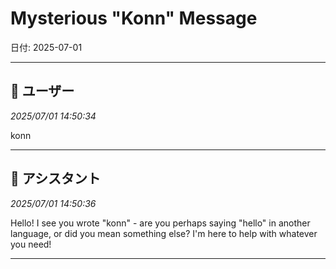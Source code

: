 # Mysterious "Konn" Message

日付: 2025-07-01

---

## 👤 ユーザー
*2025/07/01 14:50:34*

konn

---

## 🤖 アシスタント
*2025/07/01 14:50:36*

Hello! I see you wrote "konn" - are you perhaps saying "hello" in another language, or did you mean something else? I'm here to help with whatever you need!

---

